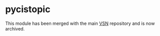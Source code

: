 # pycistopic
This module has been merged with the main [VSN](https://github.com/vib-singlecell-nf/vsn-pipeline) repository and is now archived.
